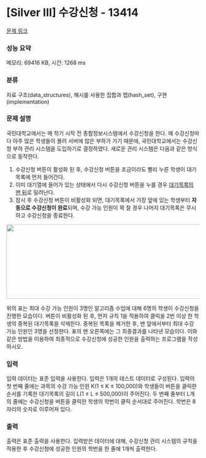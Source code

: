 # [Silver III] 수강신청 - 13414 

[문제 링크](https://www.acmicpc.net/problem/13414) 

### 성능 요약

메모리: 69416 KB, 시간: 1268 ms

### 분류

자료 구조(data_structures), 해시를 사용한 집합과 맵(hash_set), 구현(implementation)

### 문제 설명

<p>국민대학교에서는 매 학기 시작 전 종합정보시스템에서 수강신청을 한다. 매 수강신청마다 아주 많은 학생들이 몰려 서버에 많은 부하가 가기 때문에, 국민대학교에서는 수강신청 부하 관리 시스템을 도입하기로 결정하였다. 새로운 관리 시스템은 다음과 같은 방식으로 동작한다.</p>

<ol>
	<li>수강신청 버튼이 활성화 된 후, 수강신청 버튼을 조금이라도 빨리 누른 학생이 대기목록에 먼저 들어간다.</li>
	<li>이미 대기열에 들어가 있는 상태에서 다시 수강신청 버튼을 누를 경우 <u>대기목록의 맨 뒤</u>로 밀려난다.</li>
	<li>잠시 후 수강신청 버튼이 비활성화 되면, 대기목록에서 가장 앞에 있는 학생부터 <strong>자동으로 수강신청이 완료</strong>되며, 수강 가능 인원이 꽉 찰 경우 나머지 대기목록은 무시하고 수강신청을 종료한다.</li>
</ol>

<p style="text-align: center;"><img alt="" src="https://onlinejudgeimages.s3-ap-northeast-1.amazonaws.com/problem/13414/B1.png" style="height:194px; width:546px"></p>

<p>위의 표는 최대 수강 가능 인원이 3명인 알고리즘 수업에 대해 6명의 학생이 수강신청을 진행한 모습이다. 버튼이 비활성화 된 후, 먼저 규칙 1을 적용하여 클릭을 2번 이상 한 학생의 중복된 대기목록을 삭제한다. 중복된 목록을 제거한 후, 맨 앞에서부터 최대 수강 가능 인원인 3명을 선정한다. 표의 맨 오른쪽에는 그 최종결과를 나타낸 모습이다. 이와 같은 방법을 이용하여 최종적으로 수강신청에 성공한 인원을 출력하는 프로그램을 작성하시오.</p>

### 입력 

 <p>입력 데이터는 표준 입력을 사용한다. 입력은 1개의 테스트 데이터로 구성된다. 입력의 첫 번째 줄에는 과목의 수강 가능 인원 K(1 ≤ K ≤ 100,000)와 학생들이 버튼을 클릭한 순서를 기록한 대기목록의 길이 L(1 ≤ L ≤ 500,000)이 주어진다. 두 번째 줄부터 L개의 줄에는 수강신청을 버튼을 클릭한 학생의 학번이 클릭 순서대로 주어진다. 학번은 8자리의 숫자로 이루어져 있다.</p>

### 출력 

 <p>출력은 표준 출력을 사용한다. 입력받은 데이터에 대해, 수강신청 관리 시스템의 규칙을 적용한 후 수강신청에 성공한 인원의 학번을 한 줄에 1개씩 출력한다.</p>

